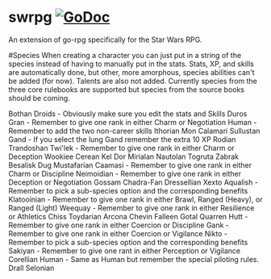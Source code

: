 # swrpg [![GoDoc](https://godoc.org/github.com/CalebQ42/go-rpg/Profiles/StarWars?status.svg)](https://godoc.org/github.com/CalebQ42/go-rpg/Profiles/StarWars)
An extension of go-rpg specifically for the Star Wars RPG.

#Species
When creating a character you can just put in a string of the species instead of having to manually put in the stats. Stats, XP, and skills are automatically done, but other, more amorphous, species abilities can't be added (for now). Talents are also not added. Currently species from the three core rulebooks are supported but species from the source books should be coming.

  Bothan
  Droids - Obviously make sure you edit the stats and Skills
  Duros
  Gran - Remember to give one rank in either Charm or Negotiation
  Human - Remember to add the two non-career skills
  Ithorian
  Mon Calamari
  Sullustan
  Gand - If you select the lung Gand remember the extra 10 XP
  Rodian
  Trandoshan
  Twi'lek - Remember to give one rank in either Charm or Deception
  Wookiee
  Cerean
  Kel Dor
  Mirialan
  Nautolan
  Togruta
  Zabrak
  Besalisk
  Dug
  Mustafarian
  Caamasi - Remember to give one rank in either Charm or Discipline
  Neimoidian - Remember to give one rank in either Deception or Negotiation
  Gossam
  Chadra-Fan
  Dressellian
  Xexto
  Aqualish - Remember to pick a sub-species option and the corresponding benefits
  Klatooinian - Remember to give one rank in either Brawl, Ranged (Heavy), or Ranged (Light)
  Weequay - Remember to give one rank in either Resilience or Athletics
  Chiss
  Toydarian
  Arcona
  Chevin
  Falleen
  Gotal
  Quarren
  Hutt - Remember to give one rank in either Coercion or Discipline
  Gank - Remember to give one rank in either Coercion or Vigilance
  Nikto - Remember to pick a sub-species option and the corresponding benefits
  Sakiyan - Remember to give one rant in either Perception or Vigilance
  Corellian Human - Same as Human but remember the special piloting rules.
  Drall
  Selonian
